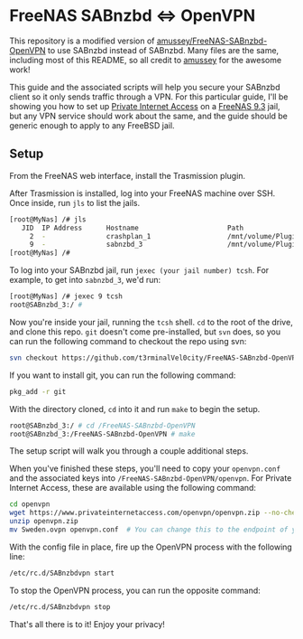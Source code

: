 # FreeNAS SABnzbd ⇔ OpenVPN

This repository is a modified version of [amussey/FreeNAS-SABnzbd-OpenVPN](https://github.com/amussey/FreeNAS-Transmission-OpenVPN) to use SABnzbd instead of SABnzbd. Many files are the same, including most of this README, so all credit to [amussey](https://github.com/amussey) for the awesome work!

This guide and the associated scripts will help you secure your SABnzbd client so it only sends traffic through a VPN.  For this particular guide, I'll be showing you how to set up [Private Internet Access](https://www.privateinternetaccess.com) on a [FreeNAS 9.3](http://www.freenas.org) jail, but any VPN service should work about the same, and the guide should be generic enough to apply to any FreeBSD jail.

## Setup

From the FreeNAS web interface, install the Trasmission plugin.

After Trasmission is installed, log into your FreeNAS machine over SSH.  Once inside, run `jls` to list the jails.

```bash
[root@MyNas] /# jls
   JID  IP Address      Hostname                      Path
     2  -               crashplan_1                   /mnt/volume/Plugins/Jails/crashplan_1
     9  -               sabnzbd_3 		              /mnt/volume/Plugins/Jails/SABnzbd_3
[root@MyNas] /#
```

To log into your SABnzbd jail, run `jexec (your jail number) tcsh`.  For example, to get into `sabnzbd_3`, we'd run:

```bash
[root@MyNas] /# jexec 9 tcsh
root@SABnzbd_3:/ #
```

Now you're inside your jail, running the `tcsh` shell.  `cd` to the root of the drive, and clone this repo.  `git` doesn't come pre-installed, but `svn` does, so you can run the following command to checkout the repo using svn:

```bash
svn checkout https://github.com/t3rminalVel0city/FreeNAS-SABnzbd-OpenVPN/trunk/FreeNAS-SABnzbd-OpenVPN
```

If you want to install git, you can run the following command:

```bash
pkg_add -r git
```

With the directory cloned, `cd` into it and run `make` to begin the setup.

```bash
root@SABnzbd_3:/ # cd /FreeNAS-SABnzbd-OpenVPN
root@SABnzbd_3:/FreeNAS-SABnzbd-OpenVPN # make
```

The setup script will walk you through a couple additional steps.

When you've finished these steps, you'll need to copy your `openvpn.conf` and the associated keys into `/FreeNAS-SABnzbd-OpenVPN/openvpn`.  For Private Internet Access, these are available using the following command:

```bash
cd openvpn
wget https://www.privateinternetaccess.com/openvpn/openvpn.zip --no-check-certificate
unzip openvpn.zip
mv Sweden.ovpn openvpn.conf  # You can change this to the endpoint of your choice.
```

With the config file in place, fire up the OpenVPN process with the following line:

```bash
/etc/rc.d/SABnzbdvpn start
```

To stop the OpenVPN process, you can run the opposite command:

```bash
/etc/rc.d/SABnzbdvpn stop
```

That's all there is to it!  Enjoy your privacy!
